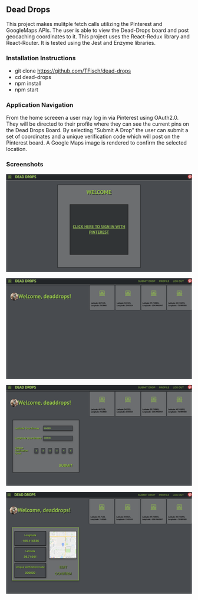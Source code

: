 ## Dead Drops

This project makes mulitple fetch calls utilizing the Pinterest and GoogleMaps APIs. The user is able to view the Dead-Drops board and post geocaching coordinates to it. This project uses the React-Redux library and React-Router. It is tested using the Jest and Enzyme libraries.

### Installation Instructions

* git clone https://github.com/TFisch/dead-drops
* cd dead-drops
* npm install
* npm start

### Application Navigation

From the home screeen a user may log in via Pinterest using OAuth2.0. They will be directed to their profile where they can see the current pins on the Dead Drops Board. By selecting "Submit A Drop" the user can submit a set of coordinates and a unique verification code which will post on the Pinterest board. A Google Maps image is rendered to confirm the selected location.

### Screenshots

![on-page-load](src/utilities/images/welcome-screen.png)  

![on-page-load](src/utilities/images/profile-screen.png)  

![on-page-load](src/utilities/images/submit-screen.png)

![on-page-load](src/utilities/images/confirm-screen.png)  

